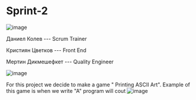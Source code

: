 # Sprint-2



 ![image](https://user-images.githubusercontent.com/63903998/109425158-aeb25700-79ef-11eb-9073-c56d1be93c89.png)

                                              
                                              
                                              
                                              
                                              
 Даниел Колев --- Scrum Trainer
 
 Кристиян Цветков --- Front End
 
 Mертин Дикмешефкет --- Quality Engineer







![image](https://user-images.githubusercontent.com/63903998/109425556-73188c80-79f1-11eb-8da5-bd1a78b54980.png)  




For this project we decide to make a game " Printing ASCII Art". Example of this game is when we write "A" program will cout ![image](https://user-images.githubusercontent.com/63903998/109429643-70279700-7a05-11eb-8fb3-b121be821287.png)











